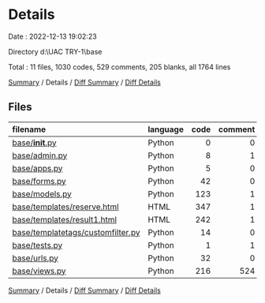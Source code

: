 # Details

Date : 2022-12-13 19:02:23

Directory d:\\UAC TRY-1\\base

Total : 11 files,  1030 codes, 529 comments, 205 blanks, all 1764 lines

[Summary](results.md) / Details / [Diff Summary](diff.md) / [Diff Details](diff-details.md)

## Files
| filename | language | code | comment | blank | total |
| :--- | :--- | ---: | ---: | ---: | ---: |
| [base/__init__.py](/base/__init__.py) | Python | 0 | 0 | 1 | 1 |
| [base/admin.py](/base/admin.py) | Python | 8 | 1 | 1 | 10 |
| [base/apps.py](/base/apps.py) | Python | 5 | 0 | 3 | 8 |
| [base/forms.py](/base/forms.py) | Python | 42 | 0 | 8 | 50 |
| [base/models.py](/base/models.py) | Python | 123 | 1 | 33 | 157 |
| [base/templates/reserve.html](/base/templates/reserve.html) | HTML | 347 | 1 | 44 | 392 |
| [base/templates/result1.html](/base/templates/result1.html) | HTML | 242 | 1 | 52 | 295 |
| [base/templatetags/customfilter.py](/base/templatetags/customfilter.py) | Python | 14 | 0 | 5 | 19 |
| [base/tests.py](/base/tests.py) | Python | 1 | 1 | 2 | 4 |
| [base/urls.py](/base/urls.py) | Python | 32 | 0 | 11 | 43 |
| [base/views.py](/base/views.py) | Python | 216 | 524 | 45 | 785 |

[Summary](results.md) / Details / [Diff Summary](diff.md) / [Diff Details](diff-details.md)